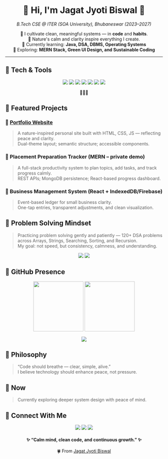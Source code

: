 <!-- 🌲 Forest & Garden Theme for Jagat Jyoti Biswal -->
<!-- Theme: Nature • Calm • Growth -->
<h1 align="center">🌿 Hi, I'm Jagat Jyoti Biswal 🌿</h1>

<p align="center">
  <em>B.Tech CSE @ ITER (SOA University), Bhubaneswar (2023–2027)</em>
</p>

<p align="center">
  🌾 I cultivate clean, meaningful systems — in <b>code</b> and <b>habits</b>.<br/>
  🌿 Nature's calm and clarity inspire everything I create.<br/>
  🌳 Currently learning: <b>Java, DSA, DBMS, Operating Systems</b><br/>
  🌼 Exploring: <b>MERN Stack, Green UI Design, and Sustainable Coding</b>
</p>

---

## 🌳 Tech & Tools

<p align="center">
  <img src="https://img.shields.io/badge/Language-Java-6a994e?style=for-the-badge&logo=openjdk&logoColor=fefae0"/>
  <img src="https://img.shields.io/badge/Language-Python-a7c957?style=for-the-badge&logo=python&logoColor=2a4d14"/>
  <img src="https://img.shields.io/badge/Web-HTML%20|%20CSS%20|%20JS-b7e4c7?style=for-the-badge&logo=html5&logoColor=2a4d14"/>
  <img src="https://img.shields.io/badge/Framework-React-52796f?style=for-the-badge&logo=react&logoColor=ffffff"/>
  <img src="https://img.shields.io/badge/Backend-Node.js-354f52?style=for-the-badge&logo=nodedotjs&logoColor=ffffff"/>
  <img src="https://img.shields.io/badge/Database-MongoDB-84a98c?style=for-the-badge&logo=mongodb&logoColor=ffffff"/>
  <img src="https://img.shields.io/badge/Tools-GitHub%20|%20VSCode%20|%20Linux-52796f?style=for-the-badge&logo=github&logoColor=ffffff"/>
</p>

<p align="center">
  🌿🌻🌿
</p>

## 🌼 Featured Projects

### 🌷 [Portfolio Website](https://lipun-portfolio.netlify.app)
> A nature-inspired personal site built with HTML, CSS, JS — reflecting peace and clarity.  
> Dual-theme layout; semantic structure; accessible components.

### 🌷 Placement Preparation Tracker (MERN – private demo)
> A full-stack productivity system to plan topics, add tasks, and track progress calmly.  
> REST APIs; MongoDB persistence; React-based progress dashboard.

### 🌷 Business Management System (React + IndexedDB/Firebase)
> Event-based ledger for small business clarity.  
> One-tap entries, transparent adjustments, and clean visualization.

## 🌸 Problem Solving Mindset
> Practicing problem solving gently and patiently — 120+ DSA problems across Arrays, Strings, Searching, Sorting, and Recursion.  
> My goal: not speed, but consistency, calmness, and understanding.

<p align="center">
  <img src="https://img.shields.io/badge/Focus-Calm%20Consistency-fbadb2?style=for-the-badge"/>
  <img src="https://img.shields.io/badge/Goal-Deep%20Roots%20of%20Understanding-a7c957?style=for-the-badge"/>
</p>

## 🌙 GitHub Presence

<p align="center">
  <img src="https://github-readme-stats.vercel.app/api?username=JAGAT-JYOTI-BISWAL&show_icons=true&theme=gruvbox_light&hide_border=true&count_private=true" height="160"/>
  <img src="https://streak-stats.demolab.com/?user=JAGAT-JYOTI-BISWAL&theme=gruvbox_light&hide_border=true" height="160"/>
</p>

<p align="center">
  <img src="https://github-readme-stats.vercel.app/api/top-langs/?username=JAGAT-JYOTI-BISWAL&layout=compact&theme=gruvbox_light&hide_border=true"/>
</p>

## 🌱 Philosophy
> “Code should breathe — clear, simple, alive.”  
> I believe technology should enhance peace, not pressure.

## 💫 Now
> Currently exploring deeper system design with peace of mind.

## 💖 Connect With Me

<p align="center">
  <a href="https://www.linkedin.com/in/jagatjyotibiswal"><img src="https://img.shields.io/badge/LinkedIn-accbee?style=for-the-badge&logo=linkedin&logoColor=3b3b3b"/></a>
  <a href="https://github.com/JAGAT-JYOTI-BISWAL"><img src="https://img.shields.io/badge/GitHub-ffe5ec?style=for-the-badge&logo=github&logoColor=3b3b3b"/></a>
  <a href="mailto:jagatjyotibiswal2@gmail.com"><img src="https://img.shields.io/badge/Email-bde0fe?style=for-the-badge&logo=gmail&logoColor=3b3b3b"/></a>
</p>

<h4 align="center">✨ “Calm mind, clean code, and continuous growth.” ✨</h4>
<p align="center">🍀 From <a href="https://github.com/JAGAT-JYOTI-BISWAL">Jagat Jyoti Biswal</a></p>
